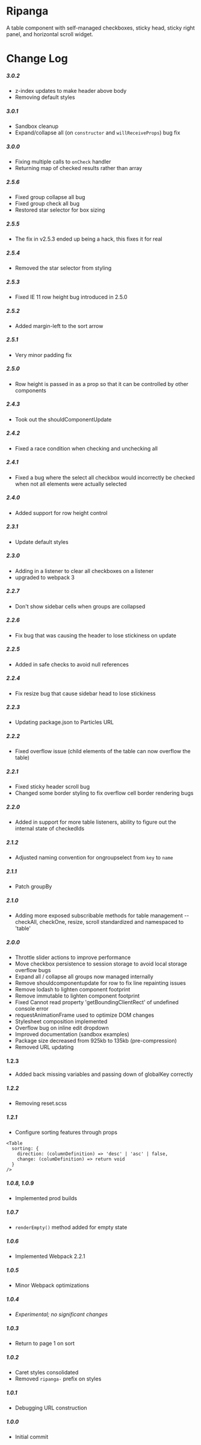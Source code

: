 # Ripanga

A table component with self-managed checkboxes, sticky head, sticky right panel, and horizontal scroll widget.

# Change Log

##### 3.0.2
- z-index updates to make header above body
- Removing default styles

##### 3.0.1
- Sandbox cleanup
- Expand/collapse all (on `constructor` and `willReceiveProps`) bug fix 

##### 3.0.0
- Fixing multiple calls to `onCheck` handler
- Returning map of checked results rather than array

##### 2.5.6
- Fixed group collapse all bug
- Fixed group check all bug
- Restored star selector for box sizing

##### 2.5.5
- The fix in v2.5.3 ended up being a hack, this fixes it for real

##### 2.5.4
- Removed the star selector from styling

##### 2.5.3
- Fixed IE 11 row height bug introduced in 2.5.0

##### 2.5.2
- Added margin-left to the sort arrow

##### 2.5.1
- Very minor padding fix

##### 2.5.0
- Row height is passed in as a prop so that it can be controlled by other components

##### 2.4.3
- Took out the shouldComponentUpdate

##### 2.4.2
- Fixed a race condition when checking and unchecking all

##### 2.4.1
- Fixed a bug where the select all checkbox would incorrectly be checked when not all elements were actually selected

##### 2.4.0
- Added support for row height control

##### 2.3.1
- Update default styles

##### 2.3.0
- Adding in a listener to clear all checkboxes on a listener
- upgraded to webpack 3

##### 2.2.7
- Don't show sidebar cells when groups are collapsed

##### 2.2.6
- Fix bug that was causing the header to lose stickiness on update

##### 2.2.5
- Added in safe checks to avoid null references

##### 2.2.4
- Fix resize bug that cause sidebar head to lose stickiness

##### 2.2.3
- Updating package.json to Particles URL

##### 2.2.2
- Fixed overflow issue (child elements of the table can now overflow the table)

##### 2.2.1
- Fixed sticky header scroll bug
- Changed some border styling to fix overflow cell border rendering bugs

##### 2.2.0
- Added in support for more table listeners, ability to figure out the internal state of checkedIds

##### 2.1.2
- Adjusted naming convention for ongroupselect from `key` to `name`

##### 2.1.1
- Patch groupBy

##### 2.1.0
- Adding more exposed subscribable methods for table management
-- checkAll, checkOne, resize, scroll standardized and namespaced to 'table'

##### 2.0.0
- Throttle slider actions to improve performance
- Move checkbox persistence to session storage to avoid local storage overflow bugs
- Expand all / collapse all groups now managed internally
- Remove shouldcomponentupdate for row to fix line repainting issues
- Remove lodash to lighten component footprint
- Remove immutable to lighten component footprint
- Fixed Cannot read property 'getBoundingClientRect' of undefined console error
- requestAnimationFrame used to optimize DOM changes
- Stylesheet composition implemented
- Overflow bug on inline edit dropdown
- Improved documentation (sandbox examples)
- Package size decreased from 925kb to 135kb (pre-compression)
- Removed URL updating

#### 1.2.3
- Added back missing variables and passing down of globalKey correctly

##### 1.2.2
- Removing reset.scss

##### 1.2.1
- Configure sorting features through props
```
<Table
  sorting: {
    direction: (columnDefinition) => 'desc' | 'asc' | false,
    change: (columDefinition) => return void
  }
/>
```

##### 1.0.8, 1.0.9

- Implemented prod builds

##### 1.0.7
- `renderEmpty()` method added for empty state

##### 1.0.6
- Implemented Webpack 2.2.1

##### 1.0.5
- Minor Webpack optimizations

##### 1.0.4
- _Experimental; no significant changes_

##### 1.0.3
- Return to page 1 on sort

##### 1.0.2
- Caret styles consolidated
- Removed `ripanga-` prefix on styles

##### 1.0.1
- Debugging URL construction

##### 1.0.0
- Initial commit
